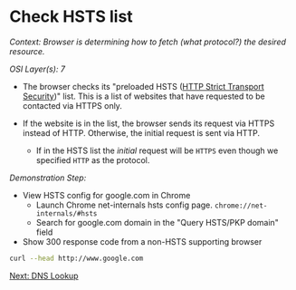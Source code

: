 # Check HSTS list

_Context: Browser is determining how to fetch (what protocol?) the desired resource._

_OSI Layer(s): 7_

* The browser checks its "preloaded HSTS ([HTTP Strict Transport Security](https://tools.ietf.org/html/rfc6797))" list. This is a list of websites that have requested to be contacted via HTTPS only.

* If the website is in the list, the browser sends its request via HTTPS instead of HTTP. Otherwise, the initial request is sent via HTTP.
    * If in the HSTS list the *initial* request will be ``HTTPS`` even though we specified ``HTTP`` as the protocol.

_Demonstration Step:_
* View HSTS config for google.com in Chrome
  * Launch Chrome net-internals hsts config page.
  ``chrome://net-internals/#hsts``
  * Search for google.com domain in the "Query HSTS/PKP domain" field
* Show 300 response code from a non-HSTS supporting browser
```bash
curl --head http://www.google.com
```

[Next: DNS Lookup](./3-DNSlookup.md)